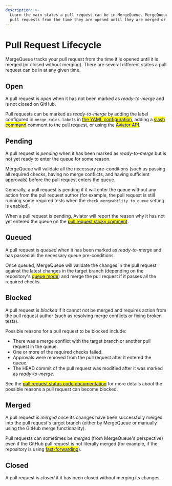 ```yaml
---
description: >-
  Learn the main states a pull request can be in MergeQueue. MergeQueue tracks
  pull requests from the time they are opened until they are merged or closed.
---
```


# Pull Request Lifecycle

MergeQueue tracks your pull request from the time it is opened until it is merged (or closed without merging). There are several different states a pull request can be in at any given time.

## Open

A pull request is _open_ when it has not been marked as _ready-to-merge_ and is not closed on GitHub.

Pull requests can be marked as _ready-to-merge_ by adding the label configured in `merge_rules.labels` in [<mark style="color:blue;">the YAML configuration</mark>](https://app.aviator.co/schema/index.html#aviator_config_yaml.json), adding a [<mark style="color:blue;">slash command</mark>](../reference/slash-commands.md) comment to the pull request, or using the [<mark style="color:blue;">Aviator API</mark>](../../api/).

## Pending

A pull request is _pending_ when it has been marked as _ready-to-merge_ but is not yet ready to enter the queue for some reason.

MergeQueue will validate all the necessary pre-conditions (such as passing all required checks, having no merge conflicts, and having sufficient approvals) before the pull request enters the queue.

Generally, a pull request is pending if it will enter the queue without any action from the pull request author (for example, the pull request is still running some required tests when the `check_mergeability_to_queue` setting is enabled).

When a pull request is pending, Aviator will report the reason why it has not yet entered the queue on the [<mark style="color:blue;">pull request sticky comment</mark>](sticky-comments.md).

## Queued

A pull request is _queued_ when it has been marked as _ready-to-merge_ and has passed all the necessary queue pre-conditions.

Once queued, MergeQueue will validate the changes in the pull request against the latest changes in the target branch (depending on the repository's [<mark style="color:blue;">queue mode</mark>](queue-modes.md)) and merge the pull request if it passes all the required checks.

## Blocked

A pull request is _blocked_ if it cannot not be merged and requires action from the pull request author (such as resolving merge conflicts or fixing broken tests).

Possible reasons for a pull request to be blocked include:

* There was a merge conflict with the target branch or another pull request in the queue.
* One or more of the required checks failed.
* Approvals were removed from the pull request after it entered the queue.
* The HEAD commit of the pull request was modified after it was marked as _ready-to-merge_.

See the [<mark style="color:blue;">pull request status code documentation</mark>](https://docs.aviator.co/mergequeue/reference/status-codes) for more details about the possible reasons a pull request can become blocked.

## Merged

A pull request is _merged_ once its changes have been successfully merged into the pull request's target branch (either by MergeQueue or manually using the GitHub merge functionality).

Pull requests can sometimes be _merged_ (from MergeQueue's perspective) even if the GitHub pull request is not literally merged (for example, if the repository is using [<mark style="color:blue;">fast-forwarding</mark>](parallel-mode/fast-forwarding.md)).

## Closed

A pull request is _closed_ if it has been closed without merging its changes.
